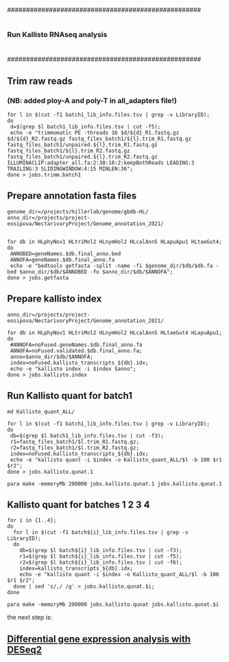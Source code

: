 ###################################################
#                                                 #
###      Run Kallisto RNAseq analysis            ##
#                                                 #
###################################################



## Trim raw reads
### (NB: added ploy-A and poly-T in all_adapters file!)
```
for l in $(cut -f1 batch1_lib_info.files.tsv | grep -v LibraryID);
do
 d=$(grep $l batch1_lib_info.files.tsv | cut -f5);
 echo -e "trimmomatic PE -threads 16 $d/${d}_R1.fastq.gz $d/${d}_R2.fastq.gz fastq_files_batch1/${l}.trim_R1.fastq.gz fastq_files_batch1/unpaired.${l}.trim_R1.fastq.gz fastq_files_batch1/${l}.trim_R2.fastq.gz fastq_files_batch1/unpaired.${l}.trim_R2.fastq.gz ILLUMINACLIP:adapter_all.fa:2:30:10:2:keepBothReads LEADING:3 TRAILING:3 SLIDINGWINDOW:4:15 MINLEN:36";
done > jobs.trimm.batch1
```


## Prepare annotation fasta files
```
genome_dir=/projects/hillerlab/genome/gbdb-HL/
anno_dir=/projects/project-eosipova/NectarivoryProject/Genome_annotation_2021/


for db in HLphyNov1 HLtriMol2 HLnymHol2 HLcalAnn5 HLapuApu1 HLtaeGut4;
do
 ANNOBED=geneNames.$db.final_anno.bed
 ANNOFA=geneNames.$db.final_anno.fa
 echo -e "bedtools getfasta -split -name -fi $genome_dir/$db/$db.fa -bed $anno_dir/$db/$ANNOBED -fo $anno_dir/$db/$ANNOFA";
done > jobs.getfasta
```


## Prepare kallisto index
```
anno_dir=/projects/project-eosipova/NectarivoryProject/Genome_annotation_2021/

for db in HLphyNov1 HLtriMol2 HLnymHol2 HLcalAnn5 HLtaeGut4 HLapuApu1;
do
 #ANNOFA=noFused.geneNames.$db.final_anno.fa
 ANNOFA=noFused.validated.$db.final_anno.fa;
 anno=$anno_dir/$db/$ANNOFA;
 index=noFused.kallisto_transcripts_${db}.idx;
 echo -e "kallisto index -i $index $anno";
done > jobs.kallisto.index
```


## Run Kallisto quant for batch1 
```
md Kallisto_quant_ALL/

for l in $(cut -f1 batch1_lib_info.files.tsv | grep -v LibraryID);
do
 db=$(grep $l batch1_lib_info.files.tsv | cut -f3);
 r1=fastq_files_batch1/$l.trim_R1.fastq.gz;
 r2=fastq_files_batch1/$l.trim_R2.fastq.gz;
 index=noFused.kallisto_transcripts_${db}.idx;
 echo -e "kallisto quant -i $index -o Kallisto_quant_ALL/$l -b 100 $r1 $r2";
done > jobs.kallisto.qunat.1

para make -memoryMb 200000 jobs.kallisto.qunat.1 jobs.kallisto.qunat.1
```

## Kallisto quant for batches 1 2 3 4
```
for i in {1..4};
do
  for l in $(cut -f1 batch${i}_lib_info.files.tsv | grep -v LibraryID);
  do
    db=$(grep $l batch${i}_lib_info.files.tsv | cut -f3);
    r1=$(grep $l batch${i}_lib_info.files.tsv | cut -f5);
    r2=$(grep $l batch${i}_lib_info.files.tsv | cut -f6);
    index=kallisto_transcripts_${db}.idx;
    echo -e "kallisto quant -i $index -o Kallisto_quant_ALL/$l -b 100 $r1 $r2";
  done | sed 's/,/ /g' > jobs.kallisto.qunat.$i;
done

para make -memoryMb 200000 jobs.kallisto.qunat jobs.kallisto.qunat.$i
```

the next step is: 
## [Differential gene expression analysis with DESeq2](https://github.com/osipovarev/Transcriptome_for_NectarGenomics/blob/main/README_deseq2.md)
